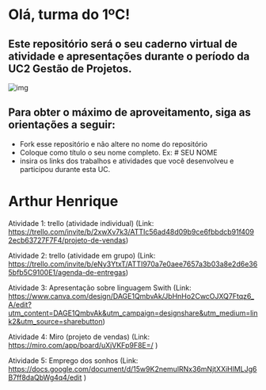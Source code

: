 # Olá, turma do 1ºC! 
## Este repositório será o seu caderno virtual de atividade e apresentações durante o período da UC2 Gestão de Projetos. 

![img](https://blog.acelerato.com/wp-content/uploads/2020/08/5-beneficios-da-gesta%CC%83o-de-projetos-para-a-sua-empresa-1200x640.png)

## Para obter o máximo de aproveitamento, siga as orientações a seguir:

- Fork esse repositório e não altere no nome do repositório
- Coloque como título o seu nome completo. Ex: # SEU NOME
- insira os links dos trabalhos e atividades que você desenvolveu e participou durante esta UC.

# Arthur Henrique

Atividade 1: trello (atividade individual)
(Link: https://trello.com/invite/b/2xwXv7k3/ATTIc56ad48d09b9ce6fbbdcb91f4092ecb63727F7F4/projeto-de-vendas)

Atividade 2: trello (atividade em grupo)
(Link: https://trello.com/invite/b/eNy3YtxT/ATTI970a7e0aee7657a3b03a8e2d6e365bfb5C9100E1/agenda-de-entregas)

Atividade 3: Apresentação sobre linguagem Swith
(Link: https://www.canva.com/design/DAGE1QmbvAk/JbHnHo2CwcOJXQ7Ftqz6_A/edit?utm_content=DAGE1QmbvAk&utm_campaign=designshare&utm_medium=link2&utm_source=sharebutton)

Atividade 4: Miro (projeto de vendas)
(Link: https://miro.com/app/board/uXjVKFp9F8E=/ )

Atividade 5: Emprego dos sonhos
(Link: https://docs.google.com/document/d/15w9K2nemulRNx36mNjtXXiHlMLJg6B7ff8daQbWg4q4/edit )

